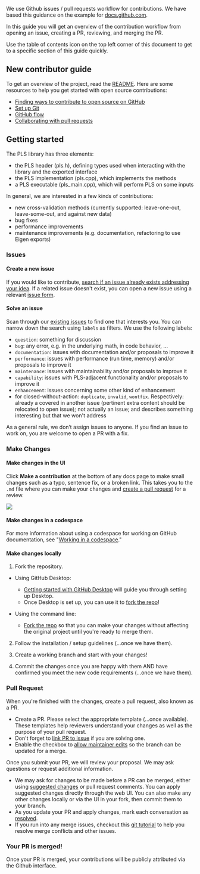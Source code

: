 
We use Github issues / pull requests workflow for contributions. We have based this guidance on the example for [docs.github.com](https://github.com/github/docs/blob/HEAD/CONTRIBUTING.md).

In this guide you will get an overview of the contribution workflow from opening an issue, creating a PR, reviewing, and merging the PR.

Use the table of contents icon on the top left corner of this document to get to a specific section of this guide quickly.

## New contributor guide

To get an overview of the project, read the [README](README.md). Here are some resources to help you get started with open source contributions:

- [Finding ways to contribute to open source on GitHub](https://docs.github.com/en/get-started/exploring-projects-on-github/finding-ways-to-contribute-to-open-source-on-github)
- [Set up Git](https://docs.github.com/en/get-started/quickstart/set-up-git)
- [GitHub flow](https://docs.github.com/en/get-started/quickstart/github-flow)
- [Collaborating with pull requests](https://docs.github.com/en/github/collaborating-with-pull-requests)


## Getting started

The PLS library has three elements:
 - the PLS header (pls.h), defining types used when interacting with the library and the exported interface
 - the PLS implementation (pls.cpp), which implements the methods
 - a PLS executable (pls_main.cpp), which will perform PLS on some inputs

In general, we are interested in a few kinds of contributions:
 - new cross-validation methods (currently supported: leave-one-out, leave-some-out, and against new data)
 - bug fixes
 - performance improvements
 - maintenance improvements (e.g. documentation, refactoring to use Eigen exports)

### Issues

#### Create a new issue

If you would like to contribute, [search if an issue already exists addressing your idea](https://docs.github.com/en/github/searching-for-information-on-github/searching-on-github/searching-issues-and-pull-requests#search-by-the-title-body-or-comments). If a related issue doesn't exist, you can open a new issue using a relevant [issue form](https://github.com/tjhladish/PLS/issues/new/choose).

#### Solve an issue

Scan through our [existing issues](https://github.com/tjhladish/PLS/issues) to find one that interests you. You can narrow down the search using `labels` as filters. We use the following labels:

 - `question`: something for discussion
 - `bug`: any error, e.g. in the underlying math, in code behavior, ...
 - `documentation`: issues with documentation and/or proposals to improve it
 - `performance`: issues with performance (run time, memory) and/or proposals to improve it
 - `maintenance`: issues with maintainability and/or proposals to improve it
 - `capability`: issues with PLS-adjacent functionality and/or proposals to improve it
 - `enhancement`: issues concerning some other kind of enhancement
 - for closed-without-action: `duplicate`, `invalid`, `wontfix`. Respectively: already a covered in another issue (pertinent extra content should be relocated to open issue); not actually an issue; and describes something interesting but that we won't address

As a general rule, we don’t assign issues to anyone. If you find an issue to work on, you are welcome to open a PR with a fix.

### Make Changes

#### Make changes in the UI

Click **Make a contribution** at the bottom of any docs page to make small changes such as a typo, sentence fix, or a broken link. This takes you to the `.md` file where you can make your changes and [create a pull request](#pull-request) for a review.

 <img src="/contributing/images/contribution_cta.png" />

#### Make changes in a codespace

For more information about using a codespace for working on GitHub documentation, see "[Working in a codespace](https://github.com/github/docs/blob/main/contributing/codespace.md)."

#### Make changes locally

1. Fork the repository.
- Using GitHub Desktop:
  - [Getting started with GitHub Desktop](https://docs.github.com/en/desktop/installing-and-configuring-github-desktop/getting-started-with-github-desktop) will guide you through setting up Desktop.
  - Once Desktop is set up, you can use it to [fork the repo](https://docs.github.com/en/desktop/contributing-and-collaborating-using-github-desktop/cloning-and-forking-repositories-from-github-desktop)!

- Using the command line:
  - [Fork the repo](https://docs.github.com/en/github/getting-started-with-github/fork-a-repo#fork-an-example-repository) so that you can make your changes without affecting the original project until you're ready to merge them.

2. Follow the installation / setup guidelines (...once we have them).

3. Create a working branch and start with your changes!

4. Commit the changes once you are happy with them AND have confirmed you meet the new code requirements (...once we have them).

### Pull Request

When you're finished with the changes, create a pull request, also known as a PR.
- Create a PR. Please select the appropriate template (...once available). These templates help reviewers understand your changes as well as the purpose of your pull request.
- Don't forget to [link PR to issue](https://docs.github.com/en/issues/tracking-your-work-with-issues/linking-a-pull-request-to-an-issue) if you are solving one.
- Enable the checkbox to [allow maintainer edits](https://docs.github.com/en/github/collaborating-with-issues-and-pull-requests/allowing-changes-to-a-pull-request-branch-created-from-a-fork) so the branch can be updated for a merge.

Once you submit your PR, we will review your proposal. We may ask questions or request additional information.
- We may ask for changes to be made before a PR can be merged, either using [suggested changes](https://docs.github.com/en/github/collaborating-with-issues-and-pull-requests/incorporating-feedback-in-your-pull-request) or pull request comments. You can apply suggested changes directly through the web UI. You can also make any other changes locally or via the UI in your fork, then commit them to your branch.
- As you update your PR and apply changes, mark each conversation as [resolved](https://docs.github.com/en/github/collaborating-with-issues-and-pull-requests/commenting-on-a-pull-request#resolving-conversations).
- If you run into any merge issues, checkout this [git tutorial](https://github.com/skills/resolve-merge-conflicts) to help you resolve merge conflicts and other issues.

### Your PR is merged!

Once your PR is merged, your contributions will be publicly attributed via the Github interface.
